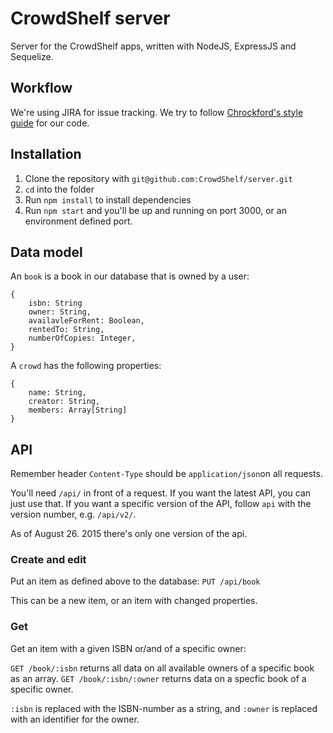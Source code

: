 # CrowdShelf server
Server for the CrowdShelf apps, written with NodeJS, ExpressJS and Sequelize.

## Workflow
We're using JIRA for issue tracking. We try to follow [Chrockford's style guide](http://javascript.crockford.com/code.html) for our code.

## Installation
1. Clone the repository with `git@github.com:CrowdShelf/server.git`
2. `cd` into the folder
3. Run `npm install` to install dependencies
4. Run `npm start` and you'll be up and running on port 3000, or an environment defined port.

## Data model
An `book` is a book in our database that is owned by a user:

    {
        isbn: String
        owner: String,
        availavleForRent: Boolean, 
        rentedTo: String,
        numberOfCopies: Integer,
    }
    
A `crowd` has the following properties:

    {
        name: String,
        creator: String,
        members: Array[String]
    }

## API
Remember header `Content-Type` should be `application/json`on all requests.

You'll need `/api/` in front of a request. If you want the latest API, you can just use that. If you want a specific 
version of the API, follow `api` with the version number, e.g. `/api/v2/`.

As of August 26. 2015 there's only one version of the api.

### Create and edit 
Put an item as defined above to the database:
`PUT /api/book`

This can be a new item, or an item with changed properties.

### Get
Get an item with a given ISBN or/and of a specific owner:

`GET /book/:isbn` returns all data on all available owners of a specific book as an array.
`GET /book/:isbn/:owner` returns data on a specfic book of a specific owner.

`:isbn` is replaced with the ISBN-number as a string, and `:owner` is replaced with
an identifier for the owner.
